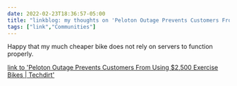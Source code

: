```yaml
---
date: 2022-02-23T18:36:57-05:00
title: "linkblog: my thoughts on 'Peloton Outage Prevents Customers From Using $2,500 Exercise Bikes | Techdirt'"
tags: ["link","Communities"]
---
```

Happy that my much cheaper bike does not rely on servers to function properly.
 
[link to 'Peloton Outage Prevents Customers From Using $2,500 Exercise Bikes | Techdirt'](https://www.techdirt.com/articles/20220222/08400148521/peloton-outage-prevents-customers-using-2500-exercise-bikes.shtml)
